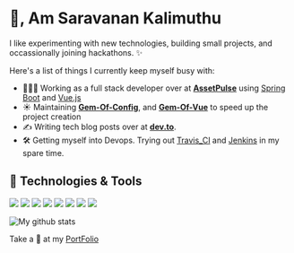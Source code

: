 # 👋, Am Saravanan Kalimuthu
I like experimenting with new technologies, building small projects, and occassionally joining hackathons. ✨

Here's a list of things I currently keep myself busy with:

- 👩🏻‍💻 Working as a full stack developer over at **[AssetPulse](https://www.assetpulse.com/)** using [Spring Boot](https://spring.io/) and [Vue.js](https://vuejs.org/)
- ☀️ Maintaining **[Gem-Of-Config](httpshttps://github.com/sarvarunajvm/gem-of-config)**, and **[Gem-Of-Vue](https://github.com/sarvarunajvm/gem-of-view)** to speed up the project creation
- ✍️ Writing tech blog posts over at **[dev.to](https://dev.to/sarvarunajvm)**.
- 🛠 Getting myself into Devops. Trying out [Travis_CI](https://travis-ci.com/dashboard) and [Jenkins](https://www.jenkins.io/) in my spare time.

## 🔧 Technologies & Tools
![](https://img.shields.io/badge/OS-Linux-informational?style=flat&logo=linux&logoColor=white&color=f9aa33)
![](https://img.shields.io/badge/Editor-IntelliJ_IDEA-informational?style=flat&logo=intellij-idea&logoColor=white&color=f9aa33)
![](https://img.shields.io/badge/Code-Java-informational?style=flat&logo=java&logoColor=white&color=f9aa33)
![](https://img.shields.io/badge/Code-Spring-informational?style=flat&logo=spring&logoColor=white&color=f9aa33)
![](https://img.shields.io/badge/Code-JavaScript-informational?style=flat&logo=javascript&logoColor=white&color=f9aa33)
![](https://img.shields.io/badge/Code-Vue-informational?style=flat&logo=vue.js&logoColor=white&color=f9aa33)
![](https://img.shields.io/badge/Tools-PostgreSQL-informational?style=flat&logo=postgresql&logoColor=white&color=f9aa33)
![](https://img.shields.io/badge/Tools-Docker-informational?style=flat&logo=docker&logoColor=white&color=f9aa33)

   ![My github stats](https://github-readme-stats.vercel.app/api?username=sarvarunajvm&show_icons=true&theme=synthwave)
   
   Take a 👀 at my [PortFolio](https://saravarunajvm.netlify.app/)
